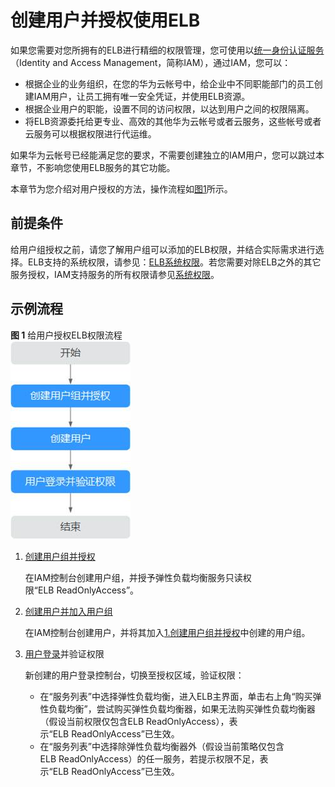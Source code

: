# 创建用户并授权使用ELB<a name="zh-cn_topic_0162009774"></a>

如果您需要对您所拥有的ELB进行精细的权限管理，您可使用以[统一身份认证服务](https://support.huaweicloud.com/usermanual-iam/iam_01_0001.html)（Identity and Access Management，简称IAM），通过IAM，您可以：

-   根据企业的业务组织，在您的华为云帐号中，给企业中不同职能部门的员工创建IAM用户，让员工拥有唯一安全凭证，并使用ELB资源。
-   根据企业用户的职能，设置不同的访问权限，以达到用户之间的权限隔离。
-   将ELB资源委托给更专业、高效的其他华为云帐号或者云服务，这些帐号或者云服务可以根据权限进行代运维。

如果华为云帐号已经能满足您的要求，不需要创建独立的IAM用户，您可以跳过本章节，不影响您使用ELB服务的其它功能。

本章节为您介绍对用户授权的方法，操作流程如[图1](#fig1447123814172)所示。

## 前提条件<a name="section149731733152219"></a>

给用户组授权之前，请您了解用户组可以添加的ELB权限，并结合实际需求进行选择。ELB支持的系统权限，请参见：[ELB系统权限](https://support.huaweicloud.com/productdesc-elb/zh-cn_topic_0171274900.html)。若您需要对除ELB之外的其它服务授权，IAM支持服务的所有权限请参见[系统权限](https://support.huaweicloud.com/permissions/policy_list.html?product=elb)。

## 示例流程<a name="section197617372174"></a>

**图 1**  给用户授权ELB权限流程<a name="fig1447123814172"></a>  
![](figures/给用户授权ELB权限流程.jpg "给用户授权ELB权限流程")

1.  <a name="li8447183891715"></a>[创建用户组并授权](https://support.huaweicloud.com/usermanual-iam/iam_03_0001.html)

    在IAM控制台创建用户组，并授予弹性负载均衡服务只读权限“ELB ReadOnlyAccess”。

2.  [创建用户并加入用户组](https://support.huaweicloud.com/usermanual-iam/iam_02_0001.html)

    在IAM控制台创建用户，并将其加入[1.创建用户组并授权](#li8447183891715)中创建的用户组。

3.  [用户登录](https://support.huaweicloud.com/usermanual-iam/iam_01_0552.html)并验证权限

    新创建的用户登录控制台，切换至授权区域，验证权限：

    -   在“服务列表”中选择弹性负载均衡，进入ELB主界面，单击右上角“购买弹性负载均衡”，尝试购买弹性负载均衡器，如果无法购买弹性负载均衡器（假设当前权限仅包含ELB ReadOnlyAccess），表示“ELB ReadOnlyAccess”已生效。
    -   在“服务列表”中选择除弹性负载均衡器外（假设当前策略仅包含ELB ReadOnlyAccess）的任一服务，若提示权限不足，表示“ELB ReadOnlyAccess”已生效。


